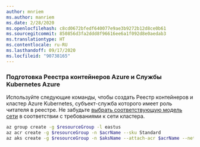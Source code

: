 ```yaml
---
author: mnriem
ms.author: manriem
ms.date: 2/28/2020
ms.openlocfilehash: c8cd0672bfedf640077e9ae3b9272b12d8ce0b61
ms.sourcegitcommit: 850856d3fa2ddd8f96616ee6a1f092d8e0aedab3
ms.translationtype: HT
ms.contentlocale: ru-RU
ms.lasthandoff: 09/17/2020
ms.locfileid: "90738165"
---
```

### <a name="provision-azure-container-registry-and-azure-kubernetes-service"></a>Подготовка Реестра контейнеров Azure и Службы Kubernetes Azure

Используйте следующие команды, чтобы создать Реестр контейнеров и кластер Azure Kubernetes, субъект-служба которого имеет роль читателя в реестре. Не забудьте [выбрать соответствующую модель сети](/azure/aks/operator-best-practices-network#choose-the-appropriate-network-model) в соответствии с требованиями к сети кластера.

```bash
az group create -g $resourceGroup -l eastus
az acr create -g $resourceGroup -n $acrName --sku Standard
az aks create -g $resourceGroup -n $aksName --attach-acr $acrName --network-plugin azure
```
